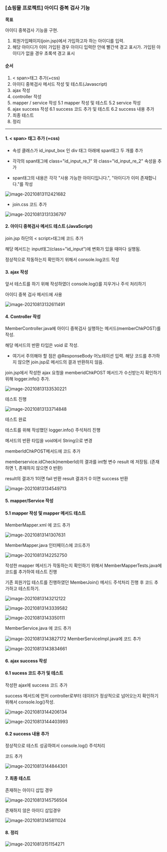 ### [쇼핑몰 프로젝트] 아이디 중복 검사 기능 

**목표**

아이디 중복검사 기능을 구현. 

1. 회원가입페이지(join.jsp)에서 가입하고자 하는 아이디를 입력.
2. 해당 아이디가 이미 가입된 경우 아이디 입력란 안에 빨간색 경고 표시가. 가입된 아이디가 없을 경우 초록색 경고 표시



#### 순서

1. < span>태그 추가(+css)
2. 아이디 중복검사 메서드 작성 및 테스트(Javascript)
3. ajax 작성
4. controller 작성
5. mapper / service 작성
     5.1 mapper 작성 및 테스트
     5.2 service 작성
6. ajax success 작성
     6.1 success 코드 추가 및 테스트
     6.2 success 내용 추가
7. 최종 테스트
8. 정리

---

#### 1. < span> 태그 추가 (+css)

* 속성 클래스가 id_input_box 인 div 태그 아래에 span태그 두 개를 추가

* 각각의 span태그에 class="id_input_re_1" 와 class="id_input_re_2" 속성을 추가

* span태그의 내용은 각각 "사용 가능한 아이디입니다.", "아이디가 이미 존재합니다."를 작성

![image-20210813112421682](https://user-images.githubusercontent.com/82528589/129991447-b533883e-9a69-4551-95a3-7b33e62269bb.png)



* join.css 코드 추가 

 ![image-20210813131336797](https://user-images.githubusercontent.com/82528589/129991460-4e7abfe4-5db4-4949-bcfd-d818c0c3ebab.png)


#### 2. 아이디 중복검사 메서드 테스트 (JavaScript)

join.jsp 하단의 < script>태그에 코드 추가

해당 메서드는 input태그(class="id_input")에 변화가 있을 때마다 실행됨.

정상적으로 작동하는지 확인하기 위해서 console.log코드 작성



#### 3. ajax 작성

앞서 테스트를 하기 위해 작성하였더 console.log()를 지우거나 주석 처리하기

아이디 중복 검사 메서드에 사용 

![image-20210813132611491](https://user-images.githubusercontent.com/82528589/129991472-b593dac0-16e5-4d82-848b-bf9f799ebee9.png)



#### 4. Controller 작성

MemberController.java에 아이디 중복검사 실행하는 메서드(memberChkPOST)를 작성.

해당 메서드의 반환 타입은 void 로 작성.

* 여기서 주의해야 할 점은 @ResponseBody 어노테이션 입력. 해당 코드를 추가하지 않으면 join.jsp로 메서드의 결과 반환하지 않음. 

join.jsp에서 작성한 ajax 요청을 memberidChkPOST 메서드가 수신받는지 확인하기 위해 logger.info() 추가.

![image-20210813133530221](https://user-images.githubusercontent.com/82528589/129991482-737f539b-53f9-4036-a399-a7e74cb5a826.png)



테스트 진행

![image-20210813133714848](https://user-images.githubusercontent.com/82528589/129991516-8f7b2aac-25fa-4159-aa38-6c06e5078d80.png)

테스트 완료 

테스트를 위해 작성했던 logger.info() 주석처리 진행 

메서드의 반환 타입을 void에서 String으로 변경

memberIdChkPOST메서드에 코드 추가

memberservice.idCheck(memberId)의 결과를 int형 변수 result 에 저장됨. (존재하면 1, 존재하지 않으면 0 반환)

result의 결과가 1이면 fail 반환 result 결과가 0 이면 success 반환 

![image-20210813134549713](https://user-images.githubusercontent.com/82528589/129991521-04d3e256-4be0-4f4c-b348-ac3d55d1f879.png)



#### 5. mapper/Service 작성

#### 5.1 mapper 작성 및 mapper 메서드 테스트

MemberMapper.xml 에 코드 추가

![image-20210813141307631](https://user-images.githubusercontent.com/82528589/129991559-07b62c5b-2b35-4b91-b314-1a7be63e1da2.png)



MemberMapper.java 인터페이스에 코드추가 

![image-20210813142252750](https://user-images.githubusercontent.com/82528589/129991568-3ccf5faf-4d2f-4bbc-af69-7e3ced18f4bc.png)


작성한 mapper 메서드가 작동하는지 확인하기 위해서 MemberMapperTests.java에 코드를 추가하여 테스트 진행

기존 회원가입 테스트를 진행하였던 MemberJoin() 메서드 주석처리 진행 후 코드 추가하고 테스트하기.

![image-20210813143212122](https://user-images.githubusercontent.com/82528589/129991577-86abdfd9-cb67-4c87-8fb8-627b24bf9de8.png)

![image-20210813143339582](https://user-images.githubusercontent.com/82528589/129991591-1ef0addf-7862-4c3f-b663-caa798852f32.png)

![image-20210813143350111](https://user-images.githubusercontent.com/82528589/129991600-781834d3-d2cc-4c0b-88da-a7d6275de76a.png)


MemberService.java 에 코드 추가 

![image-20210813143827172](https://user-images.githubusercontent.com/82528589/129991604-fe2caa68-0a3d-42bc-adf1-c495dc3d3769.png)
MemberServiceImpl.java에 코드 추가

![image-20210813143834661](https://user-images.githubusercontent.com/82528589/129991609-e80d6b9f-d7f3-42a2-93b0-6b2a553c22c9.png)


#### 6. ajax success 작성

#### 6.1 sucess 코드 추가 및 테스트

작성한 ajax에 success 코드 추가 

success 메서드에 먼저 controller로부터 데이터가 정상적으로 넘어오는지 확인하기 위해서 console.log()작성. 

![image-20210813144206134](https://user-images.githubusercontent.com/82528589/129991612-cbe11a2b-b349-4a32-a03a-11eec23df031.png)

![image-20210813144403993](https://user-images.githubusercontent.com/82528589/129991617-cd759bb1-7ce7-4f71-8c60-31412084b2ed.png)



#### 6.2 success 내용 추가 

정상적으로 테스트 성공하여서 console.log() 주석처리 

코드 추가 

![image-20210813144844301](https://user-images.githubusercontent.com/82528589/129991636-a75394f7-ac3e-47d0-8dba-d824a19fd661.png)



#### 7. 최종 테스트

존재하는 아이디 삽입 경우

![image-20210813145756504](https://user-images.githubusercontent.com/82528589/129991644-1b79a533-102d-4c4f-9a8b-227765151a0a.png)



존재하지 않은 아이디 삽입경우 

![image-20210813145811024](https://user-images.githubusercontent.com/82528589/129991653-e17f15ef-296f-4ee4-aebc-9ea2a013705a.png)


#### 8. 정리

![image-20210813151154271](https://user-images.githubusercontent.com/82528589/129991667-5d7416f2-dc21-4410-802f-94258165f2a0.png)

